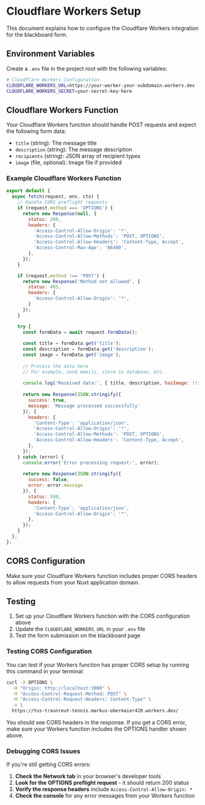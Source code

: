 # Cloudflare Workers Setup

This document explains how to configure the Cloudflare Workers integration for the blackboard form.

## Environment Variables

Create a `.env` file in the project root with the following variables:

```bash
# Cloudflare Workers Configuration
CLOUDFLARE_WORKERS_URL=https://your-worker.your-subdomain.workers.dev
CLOUDFLARE_WORKERS_SECRET=your-secret-key-here
```

## Cloudflare Workers Function

Your Cloudflare Workers function should handle POST requests and expect the following form data:

- `title` (string): The message title
- `description` (string): The message description  
- `recipients` (string): JSON array of recipient types
- `image` (file, optional): Image file if provided

### Example Cloudflare Workers Function

```javascript
export default {
  async fetch(request, env, ctx) {
    // Handle CORS preflight requests
    if (request.method === 'OPTIONS') {
      return new Response(null, {
        status: 200,
        headers: {
          'Access-Control-Allow-Origin': '*',
          'Access-Control-Allow-Methods': 'POST, OPTIONS',
          'Access-Control-Allow-Headers': 'Content-Type, Accept',
          'Access-Control-Max-Age': '86400',
        },
      });
    }

    if (request.method !== 'POST') {
      return new Response('Method not allowed', { 
        status: 405,
        headers: {
          'Access-Control-Allow-Origin': '*',
        }
      });
    }

    try {
      const formData = await request.formData();
      
      const title = formData.get('title');
      const description = formData.get('description');
      const image = formData.get('image');
      
      // Process the data here
      // For example, send emails, store in database, etc.
      
      console.log('Received data:', { title, description, hasImage: !!image });
      
      return new Response(JSON.stringify({
        success: true,
        message: 'Message processed successfully'
      }), {
        headers: {
          'Content-Type': 'application/json',
          'Access-Control-Allow-Origin': '*',
          'Access-Control-Allow-Methods': 'POST, OPTIONS',
          'Access-Control-Allow-Headers': 'Content-Type, Accept',
        },
      });
    } catch (error) {
      console.error('Error processing request:', error);
      
      return new Response(JSON.stringify({
        success: false,
        error: error.message
      }), {
        status: 500,
        headers: {
          'Content-Type': 'application/json',
          'Access-Control-Allow-Origin': '*',
        },
      });
    }
  },
};
```

## CORS Configuration

Make sure your Cloudflare Workers function includes proper CORS headers to allow requests from your Nuxt application domain.

## Testing

1. Set up your Cloudflare Workers function with the CORS configuration above
2. Update the `CLOUDFLARE_WORKERS_URL` in your `.env` file
3. Test the form submission on the blackboard page

### Testing CORS Configuration

You can test if your Workers function has proper CORS setup by running this command in your terminal:

```bash
curl -X OPTIONS \
  -H "Origin: http://localhost:3000" \
  -H "Access-Control-Request-Method: POST" \
  -H "Access-Control-Request-Headers: Content-Type" \
  -v \
  https://tus-traunreut-tennis.markus-obermaier420.workers.dev/
```

You should see CORS headers in the response. If you get a CORS error, make sure your Workers function includes the OPTIONS handler shown above.

### Debugging CORS Issues

If you're still getting CORS errors:

1. **Check the Network tab** in your browser's developer tools
2. **Look for the OPTIONS preflight request** - it should return 200 status
3. **Verify the response headers** include `Access-Control-Allow-Origin: *`
4. **Check the console** for any error messages from your Workers function

